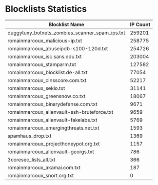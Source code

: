 # Blocklists Statistics
| Blocklist Name | IP Count |
|----|----|
| duggytuxy_botnets_zombies_scanner_spam_ips.txt | 259201 |
| romainmarcoux_malicious-ip.txt | 258775 |
| romainmarcoux_abuseipdb-s100-120d.txt | 254726 |
| romainmarcoux_isc.sans.edu.txt | 203004 |
| romainmarcoux_stamparm.txt | 127582 |
| romainmarcoux_blocklist.de-all.txt | 77054 |
| romainmarcoux_cinsscore.com.txt | 52217 |
| romainmarcoux_sekio.txt | 31141 |
| romainmarcoux_greensnow.co.txt | 18067 |
| romainmarcoux_binarydefense.com.txt | 9671 |
| romainmarcoux_alienvault-ssh-bruteforce.txt | 9659 |
| romainmarcoux_alienvault-fakelabs.txt | 5769 |
| romainmarcoux_emergingthreats.net.txt | 1593 |
| spamhaus_drop.txt | 1369 |
| romainmarcoux_projecthoneypot.org.txt | 1157 |
| romainmarcoux_alienvault-georgs.txt | 786 |
| 3coresec_lists_all.txt | 366 |
| romainmarcoux_akamai.com.txt | 187 |
| romainmarcoux_snort.org.txt | 0 |
